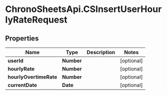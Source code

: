 # ChronoSheetsApi.CSInsertUserHourlyRateRequest

## Properties
Name | Type | Description | Notes
------------ | ------------- | ------------- | -------------
**userId** | **Number** |  | [optional] 
**hourlyRate** | **Number** |  | [optional] 
**hourlyOvertimeRate** | **Number** |  | [optional] 
**currentDate** | **Date** |  | [optional] 


